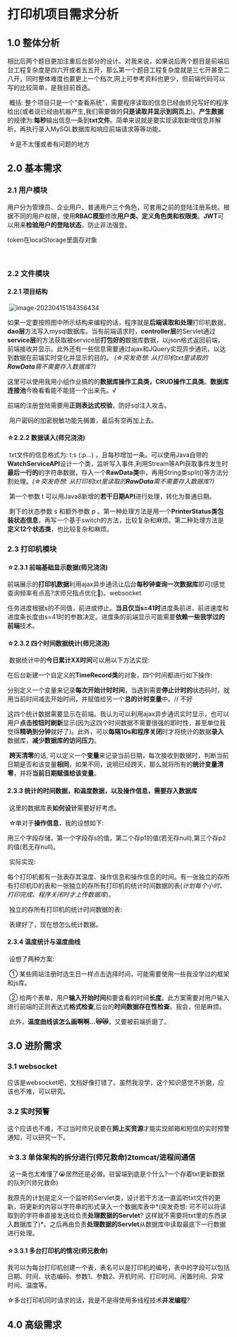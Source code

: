 # 打印机项目需求分析

## 1.0	整体分析

​	相比后两个题目更加注重后台部分的设计。对我来说，如果说后两个题目是前端后台工程复杂度是四六开或者五五开，那么第一个题目工程复杂度就是三七开甚至二八开，同时整体难度也要更上一个档次,网上可参考资料也更少，但前端代码可以写的比较简单，是我目前首选。

​	概括: 整个项目只是一个"查看系统"，需要程序读取的信息已经由师兄写好的程序给出(或者说已经由机器产生,我们需要做的**只是读取并显示到网页上**)。**产生数据**的规律为:**每秒**输出信息一条到**txt文件**。简单来说就是要实现读取新增信息并解析，再执行录入MySQL数据库和响应前端请求等等功能。

​	☆是不太懂或者有问题的地方

## 2.0	基本需求

### 2.1	用户模块

​	用户分为管理员、企业用户、普通用户三个角色，可套用之前的登陆注册系统。根据不同的用户权限，使用**RBAC模型**修改**用户类、定义角色类和权限类**。**JWT**可以用来**检验用户的登陆状态**，防止非法强登。

token在localStorage里面存对象

​	

### 2.2	文件模块

#### 2.2.1	项目结构

​                                      	![image-20230415184356434](https://mytyporapicute.oss-cn-guangzhou.aliyuncs.com/typoraPics/image-20230415184356434.png)

​	如果一定要按照图中所示结构来编程的话，程序就是**后端读取和处理**打印机数据，**dao层**方法写入mysql数据库。当有前端请求时，**controller层**的Servlet通过**service层**的方法获取被service层**打包好的**数据库数据，以json格式返回前端，前端接收并显示。此外还有一些信息需要通过ajax和JQuery实现异步通讯，以达到数据在前端实时变化并显示的目的。 *(☆突发奇想: 从打印机txt里读取的**RawData**需不需要存入数据库?)*

​	这里可以使用我用小组作业搞的的**数据库操作工具类，CRUD操作工具类**。**数据库连接池**今晚看看能不能搓一个出来先。√

​	前端的注册登陆需要用**正则表达式校验**，防好sql注入攻击。

​	用户密码的加密脱敏功能先搁置，最后有空再加上去。

#### ☆2.2.2	数据读入(师兄浇浇)

​	txt文件的信息格式为:	t:s (:p…)	，且每秒增加一条。可以使用Java自带的**WatchServiceAPI**设计一个类，监听写入事件,利用Stream等API获取事件发生时**最后一行的**的字符串数据，存入一个**RawData类**中，再用String类split()等方法分割处理。*(☆突发奇想: 从打印机txt里读取的**RawData**需不需要存入数据库?)*

​	第一个参数 t 可以用Java8新增的**若干日期API**进行处理，转化为普通日期。

​	剩下的状态参数 s 和额外参数 p 。第一种处理方法是用一个**PrinterStatus类包装状态信息**，再写一个基于switch的方法，比较复杂和麻烦。第二种处理方法是**定义12个状态类**，也比较复杂和麻烦。



### 2.3	打印机模块

#### ☆2.3.1	前端基础显示数据(师兄浇浇)

​	 前端展示的**打印机数据**利用ajax异步通讯让后台**每秒钟查询一次数据库**即可(感觉查询频率有点高?求师兄指点优化:pray:)。websocket

​	任务进度根据s的不同值，前进或停止。**当且仅当s=41时**进度条前进，前进速度和进度条长度由s=41时的参数决定。进度条的前端显示可能需要**依赖一些我学过的前端**技术。

#### ☆2.3.2	四个时间数据统计(师兄浇浇)

​	数据统计中的**今日累计XX时间**可以用以下方法实现:

​		在后台新建一个自定义的**TimeRecord类**的对象，四个时间都进行如下操作:

​			分别定义一个变量来记录**每次开始计时时间**，当遇到需要**停止计时的**状态码时，就用当前时间减去开始时间，并赋值给另一个**总的计时变量**中。// 不好

​	这四个统计数据需要显示在前端。我认为可以利用ajax异步通讯实时显示，也可以用户**点击按钮时刷新**显示(因为这四个时间数据不需要很强的即时性，甚至单位我觉得**精确到分钟**就好了)。此外，可以**每隔10s和程序关闭**时才将统计的数据**录入**数据库，**减少数据库的访问压力**。

​	**跨天清零**的话, 可以定义一个**变量**来记录当前日期，每次接收到数据时，判断当前日期是否和该变量**相同**，如果不同，说明已经跨天，那么就将所有的**统计变量清零**，并将**当前日期赋值给该变量**。

#### 2.3.3	统计的时间数据，和温度数据，以及操作信息，需要存入数据库

​	这里的数据库表**如何设计**需要好好考虑。

​	☆单对于**操作信息**，我的设想如下:

​	用三个字段存储，第一个字段存s的值，第二个存p1的值(若无存null),第三个存p2的值(若无存null)。

​	实际实现:

​		每个打印机都有一张表存其温度、操作信息和操作信息的时间。有一张独立的存所有打印机ID的表和一张独立的存所有打印机的统计时间数据的表(*计划每个小时、打印完成、程序关闭时才上传数据库*)。

​	独立的存所有打印机的统计时间数据的表:

​	表建好了，现在想怎么统计数据。

#### 2.3.4	温度统计与温度曲线

​	设想了两种方案:

​		① 某些网站注册时选生日一样点击选择时间，可能需要使用一些我没学过的框架和js库。

​		② 给两个表单，用户**输入开始时间**和要查看的时间**长度**。此方案需要对用户输入进行前端的正则表达式**格式检查**,后台的**时间数据存在性检查**。我会，但是麻烦。

​	此外，**温度曲线该怎么画啊啊...:crying_cat_face::crying_cat_face:**。又要被前端折磨了。



## 3.0	进阶需求

### 3.1	websocket

​	应该是websocket吧，文档好像打错了。虽然我没学，这个知识感觉不折磨，应该也不难，可以研究。

### 3.2	实时预警

​	这个应该也不难，不过当时师兄说要在**网上买资源**才能实现邮箱和短信的实时预警通知，可以研究一下。

### ☆3.3	单体架构的拆分进行(师兄救命)2tomcat/进程间通信

​	这一条也太难懂了:sob:居然还是必做。驻留端到底是个什么?一个存着txt更新数据的队列?(师兄救命)

​	我原先的计划是定义一个监听的Servlet类，设计若干方法一直监听txt文件的更新，将更新的内容以字符串的形式录入一个数据库表中*(突发奇想: 可不可以将读取到的字符串直接发送给负责**处理数据的Servlet**? 这样就不需要将txt里的东西录入数据库了)*。之后再由负责**处理数据的Servlet**从数据库中读取最底下一行数据进行处理。

#### ☆3.3.1	**多台打印机的情况**(师兄救命)

​	我可以为每台打印机创建一个表，表名可以是打印机的编号，表中的字段可以包括日期、时间、状态编码、参数1、参数2、开机时间、打印时间、闲置时间、异常时间、温度等。

​	☆多台打印机同时请求的话，我是不是得使用多线程技术**并发编程**?



## 4.0	高级需求
